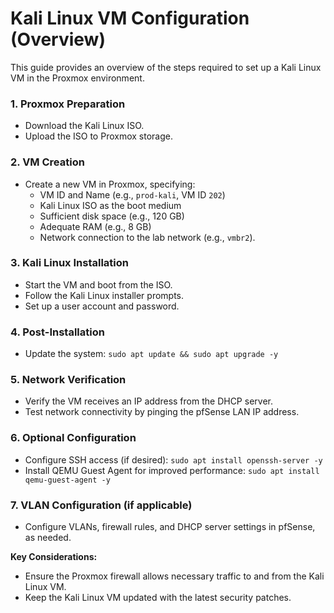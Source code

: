 # Kali Linux VM Configuration (Overview)

This guide provides an overview of the steps required to set up a Kali Linux VM in the Proxmox environment. 

### 1. Proxmox Preparation

*   Download the Kali Linux ISO.
*   Upload the ISO to Proxmox storage.

### 2. VM Creation

*   Create a new VM in Proxmox, specifying:
    *   VM ID and Name (e.g., `prod-kali`, VM ID `202`)
    *   Kali Linux ISO as the boot medium
    *   Sufficient disk space (e.g., 120 GB)
    *   Adequate RAM (e.g., 8 GB)
    *   Network connection to the lab network (e.g., `vmbr2`).

### 3. Kali Linux Installation

*   Start the VM and boot from the ISO.
*   Follow the Kali Linux installer prompts.
*   Set up a user account and password.

### 4. Post-Installation

*   Update the system: `sudo apt update && sudo apt upgrade -y`

### 5. Network Verification

*   Verify the VM receives an IP address from the DHCP server.
*   Test network connectivity by pinging the pfSense LAN IP address.

### 6. Optional Configuration

*   Configure SSH access (if desired): `sudo apt install openssh-server -y`
*   Install QEMU Guest Agent for improved performance: `sudo apt install qemu-guest-agent -y`

### 7. VLAN Configuration (if applicable)

*   Configure VLANs, firewall rules, and DHCP server settings in pfSense, as needed.

**Key Considerations:**

*   Ensure the Proxmox firewall allows necessary traffic to and from the Kali Linux VM.
*   Keep the Kali Linux VM updated with the latest security patches.
